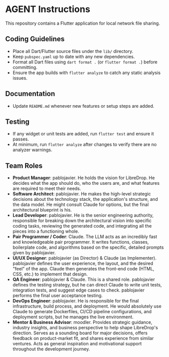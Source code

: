 # AGENT Instructions

This repository contains a Flutter application for local network file sharing.

## Coding Guidelines
- Place all Dart/Flutter source files under the `lib/` directory.
- Keep `pubspec.yaml` up to date with any new dependencies.
- Format all Dart files using `dart format .` (or `flutter format .`) before committing.
- Ensure the app builds with `flutter analyze` to catch any static analysis issues.

## Documentation
- Update `README.md` whenever new features or setup steps are added.

## Testing
- If any widget or unit tests are added, run `flutter test` and ensure it passes.
- At minimum, run `flutter analyze` after changes to verify there are no analyzer warnings.

## Team Roles

* **Product Manager**: pablojavier. He holds the vision for LibreDrop. He decides what the app should do, who the users are, and what features are required to meet their needs.
* **Software Architect**: pablojavier. He makes the high-level strategic decisions about the technology stack, the application's structure, and the data model. He might consult Claude for options, but the final architectural blueprint is his.
* **Lead Developer**: pablojavier. He is the senior engineering authority, responsible for breaking down the architectural vision into specific coding tasks, reviewing the generated code, and integrating all the pieces into a functioning whole.
* **Pair Programmer / Coder**: Claude. The LLM acts as an incredibly fast and knowledgeable pair programmer. It writes functions, classes, boilerplate code, and algorithms based on the specific, detailed prompts given by pablojavier.
* **UI/UX Designer**: pablojavier (as Director) & Claude (as Implementer). pablojavier defines the user experience, the layout, and the desired "feel" of the app. Claude then generates the front-end code (HTML, CSS, etc.) to implement that design.
* **QA Engineer**: pablojavier & Claude. This is a shared role. pablojavier defines the testing strategy, but he can direct Claude to write unit tests, integration tests, and suggest edge cases to check. pablojavier performs the final user acceptance testing.
* **DevOps Engineer**: pablojavier. He is responsible for the final infrastructure, build process, and deployment. He would absolutely use Claude to generate Dockerfiles, CI/CD pipeline configurations, and deployment scripts, but he manages the live environment.
* **Mentor & Business Advisor**: moodler. Provides strategic guidance, industry insights, and business perspective to help shape LibreDrop's direction. Serves as a sounding board for major decisions, offers feedback on product-market fit, and shares experience from similar ventures. Acts as general inspiration and motivational support throughout the development journey.

